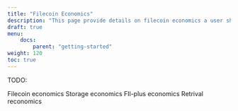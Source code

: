 ```yaml
---
title: "Filecoin Economics"
description: "This page provide details on filecoin economics a user should be familiar with before running a lotus node."
draft: true
menu:
    docs:
        parent: "getting-started"
weight: 120
toc: true
---
```


TODO:

Filecoin economics
Storage economics
FIl-plus economics
Retrival reconomics
